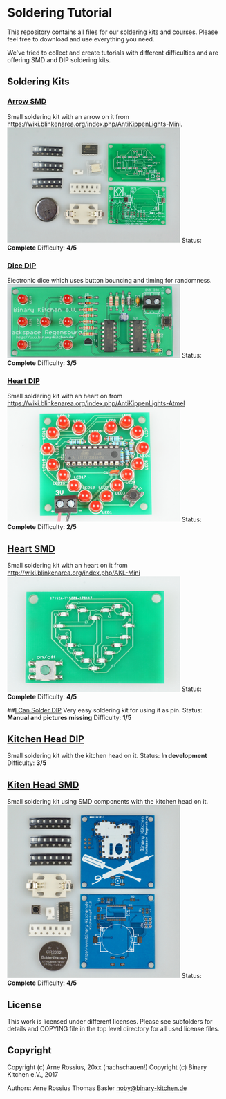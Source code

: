 # Soldering Tutorial
This repository contains all files for our soldering kits and courses. Please feel free to download and use everything you need.

We've tried to collect and create tutorials with different difficulties and are offering SMD and DIP soldering kits.

## Soldering Kits

### [Arrow SMD](ArrowDIP/) 
Small soldering kit with an arrow on it from https://wiki.blinkenarea.org/index.php/AntiKippenLights-Mini.
<img src="ArrowSMD/manual/images/modified/DSC04802.jpg" width=400px alt="Arrow SMD">
Status: **Complete**
Difficulty: **4/5**

### [Dice DIP](DiceDIP/) 
Electronic dice which uses button bouncing and timing for randomness.
<img src="DiceDIP/manual/images/modified/DSC04788.jpg" width=400px alt="Dice DIP">
Status: **Complete**
Difficulty: **3/5**

### [Heart DIP](HeartDIP/) 
Small soldering kit with an heart on from https://wiki.blinkenarea.org/index.php/AntiKippenLights-Atmel
<img src="HeartDIP/manual/images/modified/DSC04800.jpg" width=400px alt="Heart DIP">
Status: **Complete**
Difficulty: **2/5**

## [Heart SMD](HeartSMD/) 
Small soldering kit with an heart on it from http://wiki.blinkenarea.org/index.php/AKL-Mini
<img src="HeartSMD/manual/images/modified/DSC04825.jpg" width=400px alt="Heart SMD">
Status: **Complete**
Difficulty: **4/5**

##[I Can Solder DIP](ICanSolderDIP/)
Very easy soldering kit for using it as pin.
Status: **Manual and pictures missing**
Difficulty: **1/5**

## [Kitchen Head DIP](KitchenHeadDIP/)
Small soldering kit with the kitchen head on it.
Status: **In development**
Difficulty: **3/5**

## [Kiten Head SMD](KitchenHeadSMD/) 
Small soldering kit using SMD components with the kitchen head on it.
<img src="KitchenHeadSMD/manual/images/modified/DSC04829.jpg" width=400px alt="Heart SMD">
Status: **Complete**
Difficulty: **4/5**

## License
This work is licensed under different licenses. Please see subfolders for details and COPYING file in the top level directory for all used license files.

## Copyright

Copyright (c) Arne Rossius, 20xx (nachschauen!)
Copyright (c) Binary Kitchen e.V., 2017

Authors:
Arne Rossius <Arnes Email>
Thomas Basler <noby@binary-kitchen.de>